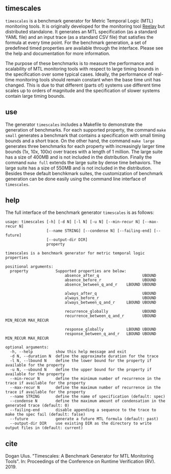 ## timescales

`timescales` is a benchmark generator for Metric Temporal Logic (MTL) monitoring tools. It is originally developed for the monitoring tool [Reelay](https://github.com/doganulus/reelay) but distributed standalone. It generates an MTL specification (as a standard YAML file) and an input trace (as a standard CSV file) that satisfies the formula at every time point. For the benchmark generation, a set of predefined timed properties are available through the interface. Please see the help and documentation for more information.

The purpose of these benchmarks is to measure the performance and scalability of MTL monitoring tools with respect to large timing bounds in the specification over some typical cases. Ideally, the performance of real-time monitoring tools should remain constant when the base time unit has changed. This is due to that different (parts of) systems use different time scales up to orders of magnitude and the specification of slower systems contain large timing bounds.

## use

The generator `timescales` includes a Makefile to demonstrate the generation of benchmarks. For each supported property, the command `make small` generates a benchmark that contains a specification with small timing bounds and a short trace. On the other hand, the command `make large` generates three benchmarks for each property with increasingly larger time bounds (1x, 10x, 100x) over traces with a length of 1 million. The large suite has a size of 400MB and is not included in the distribution. Finally the command `make full` extends the large suite by dense time behaviors. The large suite has a size of 550MB and is not included in the distribution. Besides these default benchkmark suites, the customization of benchmark generation can be done easily using the command line interface of `timescales`.

## help

The full interface of the benchmark generator `timescales` is as follows:

    usage: timescales [-h] [-d N] [-l N] [-u N] [--min-recur N] [--max-recur N]
                      [--name STRING] [--condense N] [--failing-end] [--future]
                      [--output-dir DIR]
                      property
                      
    timescales is a benchmark generator for metric temporal logic properties
         
    positional arguments:
      property            Supported properties are below:
                              absence_after_q                   UBOUND
                              absence_before_r                  UBOUND
                              absence_between_q_and_r    LBOUND UBOUND
     
                              always_after_q                    UBOUND
                              always_before_r                   UBOUND
                              always_between_q_and_r     LBOUND UBOUND
     
                              recurrence_globally               UBOUND
                              recurrence_between_q_and_r        UBOUND MIN_RECUR MAX_RECUR
     
                              response_globally          LBOUND UBOUND
                              response_between_q_and_r   LBOUND UBOUND MIN_RECUR MAX_RECUR
     
    optional arguments:
      -h, --help          show this help message and exit
      -d N, --duration N  define the approximate duration for the trace
      -l N, --lbound N    define the lower bound for the property if available for the property
      -u N, --ubound N    define the upper bound for the property if available for the property
      --min-recur N       define the minimum number of recurrence in the trace if available for the property
      --max-recur N       define the maximum number of recurrence in the trace if available for the property
      --name STRING       define the name of specification (default: spec)
      --condense N        define the maximum amount of condensation in the generated trace (default: 0)
      --failing-end       disable appending a sequence to the trace to make the spec fail (default: false)
      --future            generate a future MTL formula (default: past)
      --output-dir DIR    use existing DIR as the directory to write output files in (default: current)

## cite

Dogan Ulus. "Timescales: A Benchmark Generator for MTL Monitoring Tools". In: Proceedings of the Conference on Runtime Verification (RV). 2019.